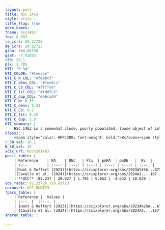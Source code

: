 ```yaml
---
layout: post
title: HSC 1463
style: style
title_flag: true
more_names: 
fname: hsc1463
fov: 0.937
ra_icrs: 82.23726
de_icrs: 20.92723
glon: 184.68166
glat: -7.41083
r50: 28.1
plx: 1.785
UTI: "0.34"
UTI_COLOR: "#feeace"
UTI_C_N_COL: "#feebcf"
UTI_C_dens_COL: "#fee8cc"
UTI_C_C3_COL: "#ffffe8"
UTI_C_lit_COL: "#fdd7c3"
UTI_C_dup_COL: "#a6cab9"
UTI_C_N: 0.35
UTI_C_dens: 0.33
UTI_C_C3: 0.5
UTI_C_lit: 0.25
UTI_C_dup: 1.0
UTI_summary: |
    HSC 1463 is a somewhat close, poorly populated, loose object of intermediate C3 quality. It was recently reported in the literature.
class3: |
    <span style="color: #FFC300; font-weight: bold;">B</span><span style="color: #FFC300; font-weight: bold;">B</span>
r_50_val: 28.1
N_50_val: 35
scix_url: HSC%201463
posit_table: |
    | Reference    | RA    | DEC   | Plx  | pmRA  | pmDE   |  Rv  |
    | :---         | :---: | :---: | :---: | :---: | :---: | :---: |
    |[Hunt & Reffert (2023)](https://scixplorer.org/abs/2023A%26A...673A.114H) | 82.129 | 21.081 | 1.777 | 0.64 | -4.617 | 1.271 |
    |[Cavallo et al. (2024)](https://scixplorer.org/abs/2024AJ....167...12C) | 82.221 | 21.02 | 1.768 | -- | -- | -- |
    | **UCC** |82.237 | 20.927 | 1.785 | 0.652 | -4.632 | 10.639 | 
cds_radec: 82.23726,+20.92723
carousel: UCC_HUNT23
fpars_table: |
    | Reference |  Values |
    | :---  |  :---:  |
    | [Hunt & Reffert (2023)](https://scixplorer.org/abs/2023A%26A...673A.114H) | `AV50=0.765, diffAV50=0.977, MOD50=8.631, logAge50=7.78` |
    | [Cavallo et al. (2024)](https://scixplorer.org/abs/2024AJ....167...12C) | `AV50=1.24, dMod50=8.88, logAge50=7.05, [Fe/H]50=0.13` |
shared_table: |
    
---
```


